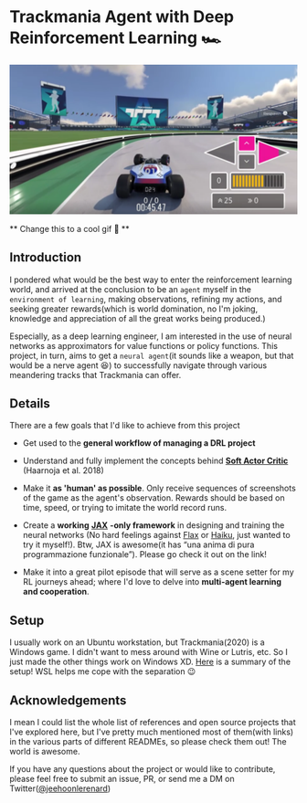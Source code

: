 # Trackmania Agent with Deep Reinforcement Learning :racing_car:

![intro](READMEs/res/intro.png)

** Change this to a cool gif :rofl: **


## Introduction

I pondered what would be the best way to enter the reinforcement learning world, and arrived at the conclusion to be an `agent` myself in the `environment of learning`, making observations, refining my actions, and seeking greater rewards(which is world domination, no I'm joking, knowledge and appreciation of all the great works being produced.)

Especially, as a deep learning engineer, I am interested in the use of neural networks as approximators for value functions or policy functions. This project, in turn, aims to get a `neural agent`(it sounds like a weapon, but that would be a nerve agent :laughing:) to successfully navigate through various meandering tracks that Trackmania can offer.

## Details

There are a few goals that I'd like to achieve from this project

- Get used to the **general workflow of managing a DRL project**


- Understand and fully implement the concepts behind [**Soft Actor Critic**](https://arxiv.org/abs/1801.01290) (Haarnoja et al. 2018)


- Make it **as 'human' as possible**. Only receive sequences of screenshots of the game as the agent's observation. Rewards should be based on time, speed, or trying to imitate the world record runs.


- Create a **working** [**JAX**](https://github.com/google/jax) **-only framework** in designing and training the neural networks (No hard feelings against [Flax](https://github.com/google/flax) or [Haiku](https://github.com/deepmind/dm-haiku), just wanted to try it myself!). Btw, JAX is awesome(it has “una anima di pura programmazione funzionale”). Please go check it out on the link!


- Make it into a great pilot episode that will serve as a scene setter for my RL journeys ahead; where I'd love to delve into **multi-agent learning and cooperation**.

## Setup

I usually work on an Ubuntu workstation, but Trackmania(2020) is a Windows game. I didn't want to mess around with Wine or Lutris, etc. So I just made the other things work on Windows XD. [Here](https://github.com/renardyreveur/trackmania-rl/blob/master/READMEs/setup.md) is a summary of the setup! WSL helps me cope with the separation :wink:

## Acknowledgements

I mean I could list the whole list of references and open source projects that I've explored here, but I've pretty much mentioned most of them(with links) in the various parts of different READMEs, so please check them out! The world is awesome.

If you have any questions about the project or would like to contribute, please feel free to submit an issue, PR, or send me a DM on Twitter([@jeehoonlerenard](https://twitter.com/jeehoonlerenard))